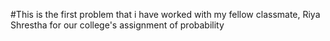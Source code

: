 #This is the first problem that i have worked with my fellow classmate, Riya Shrestha for our college's assignment of probability
